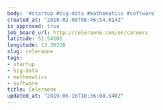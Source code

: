 ```yaml
---
body: '#startup #big-data #mathematics #software'
created_at: "2018-02-08T08:46:54.014Z"
is_approved: true
job_board_url: http://celeraone.com/en/careers
latitude: 52.54101
longitude: 13.39238
slug: celeraone
tags:
- startup
- big-data
- mathematics
- software
title: Celeraone
updated_at: "2019-06-16T10:36:08.540Z"
---
```

